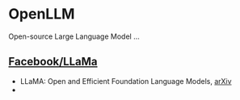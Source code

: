 # OpenLLM
Open-source Large Language Model ... 

## [Facebook/LLaMa](https://github.com/facebookresearch/llama) 
- LLaMA: Open and Efficient Foundation Language Models, [arXiv](https://arxiv.org/abs/2302.13971v1)
- 

